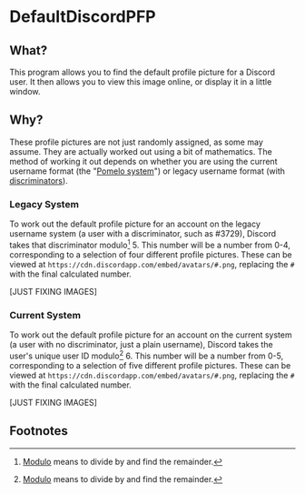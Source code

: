 # DefaultDiscordPFP

## What?
This program allows you to find the default profile picture for a Discord user. It then allows you to view this image online, or display it in a little window.

## Why?
These profile pictures are not just randomly assigned, as some may assume. They are actually worked out using a bit of mathematics. The method of working it out depends on whether you are using the current username format (the "[Pomelo system](https://discord.fandom.com/wiki/Pomelo)") or legacy username format (with [discriminators](https://discord.fandom.com/wiki/Discriminator)).

### Legacy System
To work out the default profile picture for an account on the legacy username system (a user with a discriminator, such as #3729), Discord takes that discriminator modulo[^1] 5. This number will be a number from 0-4, corresponding to a selection of four different profile pictures. These can be viewed at ```https://cdn.discordapp.com/embed/avatars/#.png```, replacing the ```#``` with the final calculated number.

[JUST FIXING IMAGES]

### Current System
To work out the default profile picture for an account on the current system (a user with no discriminator, just a plain username), Discord takes the user's unique user ID modulo[^1] 6. This number will be a number from 0-5, corresponding to a selection of five different profile pictures. These can be viewed at ```https://cdn.discordapp.com/embed/avatars/#.png```, replacing the ```#``` with the final calculated number.

[JUST FIXING IMAGES]

## Footnotes
[^1]: [Modulo](https://en.wikipedia.org/wiki/Modulo) means to divide by and find the remainder.
